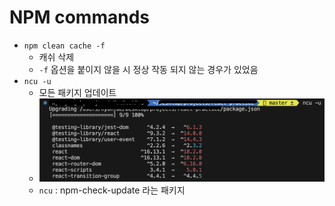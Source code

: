 # NPM commands

- `npm clean cache -f`
  - 캐쉬 삭제
  - `-f` 옵션을 붙이지 않을 시 정상 작동 되지 않는 경우가 있었음
- `ncu -u`
  - 모든 패키지 업데이트
  - ![](/assets/images/ncuResult.png)
  - `ncu` : npm-check-update 라는 패키지

